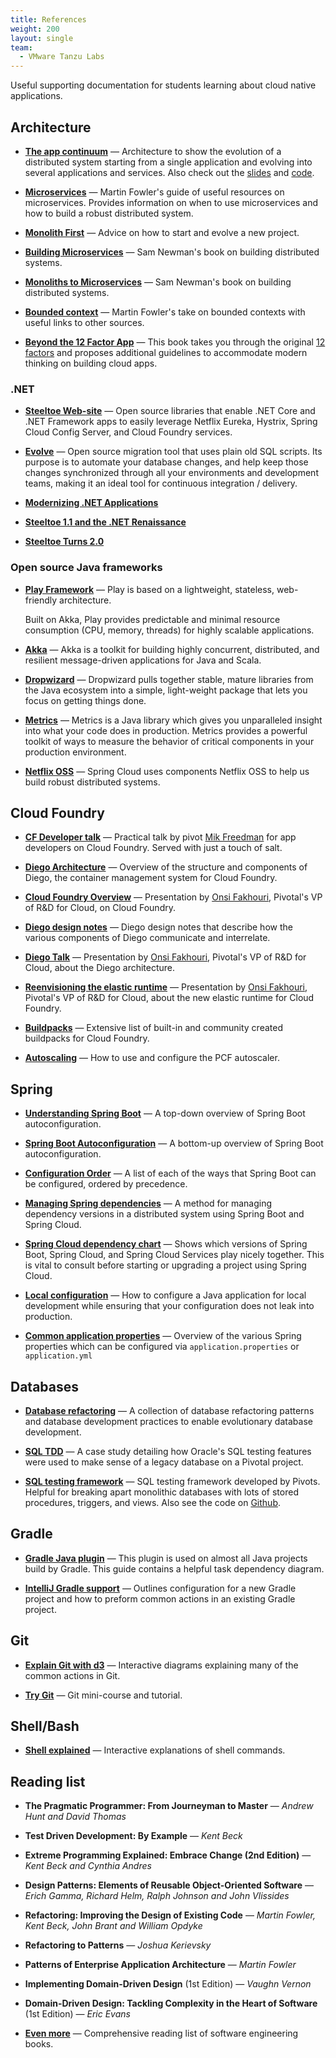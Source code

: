 ```yaml
---
title: References
weight: 200
layout: single
team:
  - VMware Tanzu Labs
---
```


Useful supporting documentation for students learning about cloud native
applications.

## Architecture

-   **[The app continuum](http://appcontinuum.io)** &mdash;
    Architecture to show the evolution of a distributed system starting
    from a single application and evolving into several applications and
    services.
    Also check out the [slides](http://deck.appcontinuum.io) and [code](https://github.com/barinek/appcontinuum).

-   **[Microservices](https://www.martinfowler.com/microservices/)** &mdash;
    Martin Fowler's guide of useful resources on microservices.
    Provides information on when to use microservices and how to build a
    robust distributed system.

-   **[Monolith First](https://martinfowler.com/bliki/MonolithFirst.html)** &mdash;
    Advice on how to start and evolve a new project.

-   **[Building Microservices](https://www.amazon.com/gp/product/1491950358)** &mdash;
    Sam Newman's book on building distributed systems.

-   **[Monoliths to Microservices](https://samnewman.io/books/monolith-to-microservices/)** &mdash;
    Sam Newman's book on building distributed systems.

-   **[Bounded context](https://martinfowler.com/bliki/BoundedContext.html)** &mdash;
    Martin Fowler's take on bounded contexts with useful links to other
    sources.

-   **[Beyond the 12 Factor App](https://content.pivotal.io/ebooks/beyond-the-12-factor-app)** &mdash;
    This book takes you through the original [12 factors](https://12factor.net) and proposes additional guidelines to accommodate modern thinking on
    building cloud apps.

### .NET

-   **[Steeltoe Web-site](https://steeltoe.io/docs/)** &mdash;
    Open source libraries that enable .NET Core and .NET Framework apps
    to easily leverage Netflix Eureka, Hystrix, Spring Cloud Config
    Server, and Cloud Foundry services.

-   **[Evolve](https://github.com/lecaillon/Evolve)** &mdash;
    Open source migration tool that uses plain old SQL scripts.
    Its purpose is to automate your database changes, and help keep
    those changes synchronized through all your environments and
    development teams,
    making it an ideal tool for continuous integration / delivery.

-   **[Modernizing .NET Applications](https://content.pivotal.io/dotnet/modernizing-net-applications)**

-   **[Steeltoe 1.1 and the .NET Renaissance](https://content.pivotal.io/blog/steeltoe-1-1-and-the-net-cloud-native-renaissance)**

-   **[Steeltoe Turns 2.0](https://content.pivotal.io/blog/steeltoe-turns-2-0-adds-support-for-asp-net-core-2-0-credhub-and-a-sql-server-connector)**

### Open source Java frameworks

-   **[Play Framework](https://www.playframework.com/)** &mdash;
    Play is based on a lightweight, stateless, web-friendly architecture.

    Built on Akka, Play provides predictable and minimal resource
    consumption (CPU, memory, threads) for highly scalable applications.

-   **[Akka](http://akka.io/)** &mdash;
    Akka is a toolkit for building highly concurrent, distributed, and
    resilient message-driven applications for Java and Scala.

-   **[Dropwizard](http://www.dropwizard.io/)** &mdash;
    Dropwizard pulls together stable, mature libraries from the Java
    ecosystem into a simple, light-weight package that lets you focus on
    getting things done.

-   **[Metrics](http://metrics.dropwizard.io/)** &mdash;
    Metrics is a Java library which gives you unparalleled insight into
    what your code does in production.
    Metrics provides a powerful toolkit of ways to measure the behavior of
    critical components in your production environment.

-   **[Netflix OSS](https://netflix.github.io/)** &mdash;
    Spring Cloud uses components Netflix OSS to help us build robust
    distributed systems.

## Cloud Foundry

-   **[CF Developer talk](http://mjfreedman.com/assets/talk.html)** &mdash;
    Practical talk by pivot [Mik Freedman](http://mjfreedman.com)
    for app developers on Cloud Foundry.
    Served with just a touch of salt.

-   **[Diego Architecture](https://docs.cloudfoundry.org/concepts/diego/diego-architecture.html)** &mdash;
    Overview of the structure and components of Diego, the container
    management system for Cloud Foundry.

-   **[Cloud Foundry Overview](https://www.youtube.com/watch?v=7APZD0me1nU)** &mdash;
    Presentation by [Onsi Fakhouri](https://pivotal.io/team/fakhouri),
    Pivotal's VP of R&D for Cloud, on Cloud Foundry.

-   **[Diego design notes](https://github.com/cloudfoundry/diego-design-notes)** &mdash;
    Diego design notes that describe how the various components of Diego
    communicate and interrelate.

-   **[Diego Talk](https://www.youtube.com/watch?v=SSxI9eonBVs)** &mdash;
    Presentation by [Onsi Fakhouri](https://pivotal.io/team/fakhouri),
    Pivotal's VP of R&D for Cloud, about the Diego architecture.

-   **[Reenvisioning the elastic runtime](https://www.youtube.com/watch?v=1OkmVTFhfLY)** &mdash;
    Presentation by [Onsi Fakhouri](https://pivotal.io/team/fakhouri),
    Pivotal's VP of R&D for Cloud, about the new elastic runtime for Cloud
    Foundry.

-   **[Buildpacks](https://github.com/cloudfoundry-community/cf-docs-contrib/wiki/Buildpacks)** &mdash;
    Extensive list of built-in and community created buildpacks for Cloud
    Foundry.

-   **[Autoscaling](http://docs.pivotal.io/pivotalcf/appsman-services/autoscaler/using-autoscaler.html)** &mdash;
    How to use and configure the PCF autoscaler.

## Spring

-   **[Understanding Spring Boot](https://geowarin.github.io/understanding-spring-boot.html)** &mdash;
    A top-down overview of Spring Boot autoconfiguration.

-   **[Spring Boot Autoconfiguration](http://sivalabs.in/2016/03/how-springboot-autoconfiguration-magic/)** &mdash;
    A bottom-up overview of Spring Boot autoconfiguration.

-   **[Configuration Order](http://docs.spring.io/spring-boot/docs/current/reference/htmlsingle/#boot-features-external-config)** &mdash;
    A list of each of the ways that Spring Boot can be configured,
    ordered by precedence.

-   **[Managing Spring dependencies](https://cloudnative.tips/spring-dependency-management-539e02c306bd)** &mdash;
    A method for managing dependency versions in a distributed system
    using Spring Boot and Spring Cloud.

-   **[Spring Cloud dependency chart](https://docs.pivotal.io/spring-cloud-services/common/client-dependencies.html)** &mdash;
    Shows which versions of Spring Boot, Spring Cloud, and Spring Cloud
    Services play nicely together.
    This is vital to consult before starting or upgrading a project
    using Spring Cloud.

-   **[Local configuration](https://cloudnative.tips/configuring-a-java-application-for-local-development-60e2c9794ca7)** &mdash;
    How to configure a Java application for local development while
    ensuring that your configuration does not leak into production.

-   **[Common application properties](https://docs.spring.io/spring-boot/docs/current/reference/html/common-application-properties.html)** &mdash;
    Overview of the various Spring properties which can be configured
    via `application.properties` or `application.yml`

## Databases

-   **[Database refactoring](http://databaserefactoring.com/)** &mdash;
    A collection of database refactoring patterns and database development
    practices to enable evolutionary database development.

-   **[SQL TDD](http://engineering.pivotal.io/post/oracle-sql-tdd/)** &mdash;
    A case study detailing how Oracle's SQL testing features were used to
    make sense of a legacy database on a Pivotal project.

-   **[SQL testing framework](http://engineering.pivotal.io/post/trilogy-the-sql-testing-framework/)** &mdash;
    SQL testing framework developed by Pivots.
    Helpful for breaking apart monolithic databases with lots of
    stored procedures, triggers, and views.
    Also see the code on [Github](https://github.com/pivotal/trilogy).

## Gradle

-   **[Gradle Java plugin](https://docs.gradle.org/current/userguide/java_plugin.html)** &mdash;
    This plugin is used on almost all Java projects build by Gradle.
    This guide contains a helpful task dependency diagram.

-   **[IntelliJ Gradle support](https://www.jetbrains.com/help/idea/gradle.html)** &mdash;
    Outlines configuration for a new Gradle project and how to preform
    common actions in an existing Gradle project.

## Git

-   **[Explain Git with d3](http://onlywei.github.io/explain-git-with-d3/)** &mdash;
    Interactive diagrams explaining many of the common actions in Git.

-   **[Try Git](http://try.github.io)** &mdash;
    Git mini-course and tutorial.

## Shell/Bash

-   **[Shell explained](https://explainshell.com/)** &mdash;
    Interactive explanations of shell commands.

## Reading list

-   **The Pragmatic Programmer: From Journeyman to Master** &mdash;
    _Andrew Hunt and David Thomas_

-   **Test Driven Development: By Example** &mdash;
    _Kent Beck_

-   **Extreme Programming Explained: Embrace Change (2nd Edition)** &mdash;
    _Kent Beck and Cynthia Andres_

-   **Design Patterns: Elements of Reusable Object-Oriented Software** &mdash;
    _Erich Gamma, Richard Helm, Ralph Johnson and John Vlissides_

-   **Refactoring: Improving the Design of Existing Code** &mdash;
    _Martin Fowler, Kent Beck, John Brant and William Opdyke_

-   **Refactoring to Patterns** &mdash;
    _Joshua Kerievsky_

-   **Patterns of Enterprise Application Architecture** &mdash;
    _Martin Fowler_

-   **Implementing Domain-Driven Design** (1st Edition) &mdash;
    _Vaughn Vernon_

-   **Domain-Driven Design: Tackling Complexity in the Heart of Software** (1st Edition) &mdash;
    _Eric Evans_

-   **[Even more](http://www.builtincolorado.com/blog/developer-reading-list)** &mdash;
    Comprehensive reading list of software engineering books.
